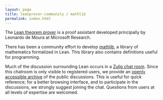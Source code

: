 ```yaml
---
layout: page
title: leanprover-community / mathlib
permalink: index.html
---
```


The [Lean theorem prover](https://leanprover.github.io) is a proof assistant developed principally
by Leonardo de Moura at Microsoft Research.

There has been a community effort to develop [mathlib](https://github.com/leanprover-community/mathlib), a
library of mathematics formalized in Lean. This library also contains definitions useful for
programming.

Much of the discussion surrounding Lean occurs in a [Zulip chat room](https://leanprover.zulipchat.com).
Since this chatroom is only visible to registered users, we provide an 
[openly accessible archive](archive/) of the public discussions. This is useful for quick
reference; for a better browsing interface, and to participate in the discussions, we strongly
suggest joining the chat. Questions from users at all levels of expertise are welcomed.